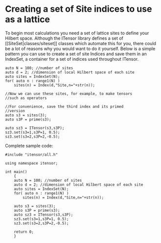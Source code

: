 # Creating a set of Site indices to use as a lattice #

To begin most calculations you need a set of lattice sites to define your Hilbert space.
Although the ITensor library defines a set of [[SiteSet|classes/siteset]] classes which automate
this for you, there could be a lot of reasons why you would want to do it yourself.
Below is a simple pattern you can use to create a set of site Indices and save them in an IndexSet,
a container for a set of indices used throughout ITensor.

    auto N = 100; //number of sites
    auto d = 2; //dimension of local Hilbert space of each site
    auto sites = IndexSet(N);
    for( auto n : range1(N) )
        sites(n) = Index(d,"Site,n="+str(n));

    //Now we can use these sites, for example, to make tensors
    //such as operators

    //For convenience, save the third index and its primed
    //version
    auto s3 = sites(3);
    auto s3P = prime(s3);

    auto sz3 = ITensor(s3,s3P);
    sz3.set(s3=1,s3P=1, 0.5);
    sz3.set(s3=2,s3P=2,-0.5);


Complete sample code:

    #include "itensor/all.h"

    using namespace itensor;

    int main()
        {
        auto N = 100; //number of sites
        auto d = 2; //dimension of local Hilbert space of each site
        auto sites = IndexSet(N);
        for( auto n : range1(N) )
            sites(n) = Index(d,"Site,n="+str(n));

        auto s3 = sites(3);
        auto s3P = prime(s3);
        auto sz3 = ITensor(s3,s3P);
        sz3.set(s3=1,s3P=1, 0.5);
        sz3.set(s3=2,s3P=2,-0.5);

        return 0;
        }

<br>
